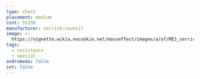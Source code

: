 ```yaml
---
type: chest
placement: medium
cost: 55250
manufacturer: serrice-council
image: >-
  https://vignette.wikia.nocookie.net/masseffect/images/a/af/ME3_serrice_council_chest.png/revision/latest/scale-to-width-down/100?cb=20120310234621
tags:
  - resistance
  - special
andromeda: false
set: false
---
```


